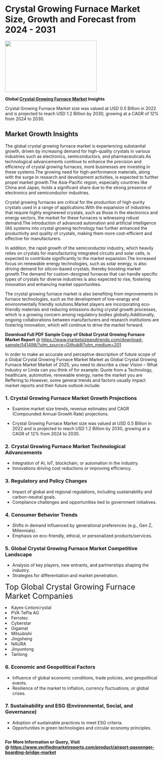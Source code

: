 <H1>Crystal Growing Furnace Market Size, Growth and Forecast from 2024 - 2031</H1><img class="aligncenter size-medium wp-image-584254" src="https://thirdeyenews.in/wp-content/uploads/2024/09/Global-Market-Research-300x168.jpeg" alt="" width="300" height="168" /><p><strong>Global&nbsp;<a href="https://www.marketsizeandtrends.com/download-sample/541498/?utm_source=Github8j?utm_medium=201">Crystal Growing Furnace Market</a> Insights</strong></p><p>Crystal Growing Furnace Market size was valued at USD 0.5 Billion in 2022 and is projected to reach USD 1.2 Billion by 2030, growing at a CAGR of 12% from 2024 to 2030.</p><p><h2>Market Growth Insights</h2> <p>The global crystal growing furnace market is experiencing substantial growth, driven by increasing demand for high-quality crystals in various industries such as electronics, semiconductors, and pharmaceuticals.As technological advancements continue to enhance the precision and efficiency of crystal growing furnaces, more businesses are investing in these systems.The growing need for high-performance materials, along with the surge in research and development activities, is expected to further propel market growth.The Asia-Pacific region, especially countries like China and Japan, holds a significant share due to the strong presence of electronics and semiconductor industries.</p> <p>Crystal growing furnaces are critical for the production of high-purity crystals used in a range of applications.With the expansion of industries that require highly engineered crystals, such as those in the electronics and energy sectors, the market for these furnaces is witnessing robust demand.The introduction of advanced automation and artificial intelligence (AI) systems into crystal growing technology has further enhanced the productivity and quality of crystals, making them more cost-efficient and effective for manufacturers.</p> <p>In addition, the rapid growth of the semiconductor industry, which heavily relies on crystals for manufacturing integrated circuits and solar cells, is expected to contribute significantly to the market expansion.The increased focus on renewable energy technologies, such as solar energy, is also driving demand for silicon-based crystals, thereby boosting market growth.The demand for custom-designed furnaces that can handle specific types of crystals for diverse industries is also expected to rise, fostering innovation and enhancing market opportunities.</p> <p>The crystal growing furnace market is also benefiting from improvements in furnace technologies, such as the development of low-energy and environmentally friendly solutions.Market players are incorporating eco-friendly materials and reducing emissions during crystal growth processes, which is a growing concern among regulatory bodies globally.Additionally, ongoing collaborations between manufacturers and research institutions are fostering innovation, which will continue to drive the market forward.</p> <p><span class=""><strong>Download Full PDF Sample Copy of Global Crystal Growing Furnace Market Report</strong> @ <a href="https://www.marketsizeandtrends.com/download-sample/541498/?utm_source=Github8j?utm_medium=201" target="_blank">https://www.marketsizeandtrends.com/download-sample/541498/?utm_source=Github8j?utm_medium=201</a></span></p><p>In order to make an accurate and perceptive description of future scope of a Global&nbsp;Crystal Growing Furnace Market Market as Global&nbsp;Crystal Growing Furnace Market Market of 2025, you need to describe a clear Vision &ndash; What Industry or Linda can you think of for example: Quote from a Technology, healthcare, automotive, renewable energy, name the market you are Reffering to.However, some general trends and factors usually impact market reports and their future outlook include:</p><h3>1.&nbsp;<strong>Crystal Growing Furnace Market Growth Projections</strong></h3><ul><li>Examine market size trends, revenue estimates and CAGR (Compounded Annual Growth Rate) projections.</li><li><p>Crystal Growing Furnace Market size was valued at USD 0.5 Billion in 2022 and is projected to reach USD 1.2 Billion by 2030, growing at a CAGR of 12% from 2024 to 2030.</p></li></ul><h3>2.&nbsp;<strong>Crystal Growing Furnace Market Technological Advancements</strong></h3><ul><li>Integration of AI, IoT, blockchain, or automation in the industry.</li><li>Innovations driving cost reductions or improving efficiency.</li></ul><h3>3.&nbsp;<strong>Regulatory and Policy Changes</strong></h3><ul><li>Impact of global and regional regulations, including sustainability and carbon-neutral goals.</li><li>Compliance challenges and opportunities tied to government initiatives.</li></ul><h3>4.&nbsp;<strong>Consumer Behavior Trends</strong></h3><ul><li>Shifts in demand influenced by generational preferences (e.g., Gen Z, Millennials).</li><li>Emphasis on eco-friendly, ethical, or personalized products/services.</li></ul><h3>5.&nbsp;<strong>Global Crystal Growing Furnace Market Competitive Landscape</strong></h3><ul><li>Analysis of key players, new entrants, and partnerships shaping the industry.</li><li>Strategies for differentiation and market penetration.</li></ul><p data-pm-slice="1 1 []"><span style="color: inherit; font-family: inherit; font-size: 25px;">Top Global Crystal Growing Furnace Market Companies</span></p><div class="" data-test-id=""><p><li>Kayex-Lintoncrystal</li><li> PVA TePla AG</li><li> Ferrotec</li><li> Cyberstar</li><li> Gigamat</li><li> Mitsubishi</li><li> Jingsheng</li><li> NAURA</li><li> Jinyuntong</li><li> Tanlong</li></p></div><h3>6.&nbsp;<strong>Economic and Geopolitical Factors</strong></h3><ul><li>Influence of global economic conditions, trade policies, and geopolitical events.</li><li>Resilience of the market to inflation, currency fluctuations, or global crises.</li></ul><h3>7.&nbsp;<strong>Sustainability and ESG (Environmental, Social, and Governance)</strong></h3><ul><li>Adoption of sustainable practices to meet ESG criteria.</li><li>Opportunities in green technologies and circular economy principles.</li></ul><h2><strong style="font-size: 14px;">For More Information or Query, Visit @&nbsp;</strong><a style="background-color: #ffffff; font-size: 14px;" href="https://www.marketsizeandtrends.com/report/crystal-growing-furnace-market/" target="_blank">https://www.verifiedmarketreports.com/product/airport-passenger-boarding-bridge-market</a></h2>